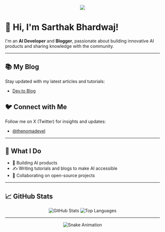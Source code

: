 <p align="center">
  <img src="https://capsule-render.vercel.app/api?text=Welcome%20to%20My%20GitHub!&animation=fadeIn&type=waving&color=gradient&height=100"/>
</p>

# 👋 Hi, I'm Sarthak Bhardwaj!

I'm an **AI Developer** and **Blogger**, passionate about building innovative AI products and sharing knowledge with the community.

---

## 📚 My Blog
Stay updated with my latest articles and tutorials:
- [Dev.to Blog](https://dev.to/1sarthakbhardwaj)

## 🐦 Connect with Me
Follow me on X (Twitter) for insights and updates:  
- [@thenomadevel](https://x.com/thenomadevel)

---

## 🚀 What I Do
- 🌟 Building AI products 
- ✍️ Writing tutorials and blogs to make AI accessible
- 🤝 Collaborating on open-source projects

---

## 📈 GitHub Stats
<p align="center">
  <img src="https://github-readme-stats.vercel.app/api?username=1sarthakbhardwaj&show_icons=true&theme=radical&count_private=true" alt="GitHub Stats"/>
  <img src="https://github-readme-stats.vercel.app/api/top-langs/?username=1sarthakbhardwaj&layout=compact&theme=radical" alt="Top Languages"/>
</p>

---

<p align="center">
  <img src="https://github.com/1sarthakbhardwaj/1sarthakbhardwaj/blob/output/github-contribution-grid-snake.svg" alt="Snake Animation"/>
</p>
